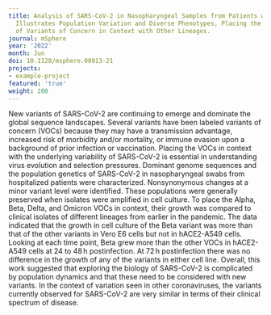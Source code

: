 ```yaml
---
title: Analysis of SARS-CoV-2 in Nasopharyngeal Samples from Patients with COVID-19
  Illustrates Population Variation and Diverse Phenotypes, Placing the Growth Properties
  of Variants of Concern in Context with Other Lineages.
journal: mSphere
year: '2022'
month: Jun
doi: 10.1128/msphere.00913-21
projects:
- example-project
featured: 'true'
weight: 200
---
```


New variants of SARS-CoV-2 are continuing to emerge and dominate the global sequence landscapes. Several variants have been labeled variants of concern (VOCs) because they may have a transmission advantage, increased risk of morbidity and/or mortality, or immune evasion upon a background of prior infection or vaccination. Placing the VOCs in context with the underlying variability of SARS-CoV-2 is essential in understanding virus evolution and selection pressures. Dominant genome sequences and the population genetics of SARS-CoV-2 in nasopharyngeal swabs from hospitalized patients were characterized. Nonsynonymous changes at a minor variant level were identified. These populations were generally preserved when isolates were amplified in cell culture. To place the Alpha, Beta, Delta, and Omicron VOCs in context, their growth was compared to clinical isolates of different lineages from earlier in the pandemic. The data indicated that the growth in cell culture of the Beta variant was more than that of the other variants in Vero E6 cells but not in hACE2-A549 cells. Looking at each time point, Beta grew more than the other VOCs in hACE2-A549 cells at 24 to 48 h postinfection. At 72 h postinfection there was no difference in the growth of any of the variants in either cell line. Overall, this work suggested that exploring the biology of SARS-CoV-2 is complicated by population dynamics and that these need to be considered with new variants. In the context of variation seen in other coronaviruses, the variants currently observed for SARS-CoV-2 are very similar in terms of their clinical spectrum of disease. 